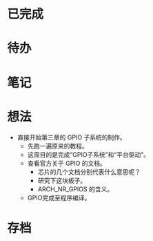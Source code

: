 # 已完成

# 待办

# 笔记

# 想法
- 直接开始第三章的 GPIO 子系统的制作。
	- 先跑一遍原来的教程。
	- 这周目的是完成“GPIO子系统”和“平台驱动”。
	- 查看官方关于 GPIO 的文档。
		- 芯片的几个文档分别代表什么意思呢？
		- 研究下这块板子。
		- ARCH_NR_GPIOS 的含义。
	- GPIO完成至程序编译。
# 存档